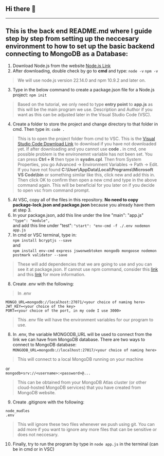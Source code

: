 ## Hi there 👋
--- 
## This is the back end README.md where I guide step by step from setting up the neccesary environment to how to set up the basic backend connecting to MongoDB as a Database:

1. Download Node.js from the website [Node.js Link](https://nodejs.org/en)
2. After downloading, double check by go to **cmd** and type:
   `node -v`
   `npm -v`
> We will use node.js version 22.14.0 and npm 10.9.2 and later on.  
3. Type in the below command to create a package.json file for a Node.js project:
   `npm init `
> Based on the tutorial, we only need to type **entry point** to **app.js** as this will be the main program we use.
> Description and Author if you want as this can be adjusted later in the Visual Studio Code (VSC).
4. Create a folder to store the project and change directory to that folder in cmd. Then type in:
   `code .`
> This is to open the project folder from cmd to VSC. This is the [Visual Studio Code Download Link](https://code.visualstudio.com/) to download if you have not downloaded yet.
> If after downloading and you cannot use **code .** in cmd, one possible problem is the environemnt variable has not been set. You can press **Ctrl + R** then type in **sysdm.cpl**. Then from System Properties, you go Advanced -> Environment Variables -> Path -> Edit. If you have not found **C:\User\AppData\Local\Programs\Microsoft VS Code\bin** or something similar like this, click new and add this in. Then click OK to confirm then open a new cmd and type in the above command again. This will be beneficial for you later on if you decide to open vsc from command prompt.
5. At VSC, copy all of the files in this repository. **No need to copy package-lock.json and package.json** because you already have them at step 3.
6. In your package.json, add this line under the line "main": "app.js"
   `"type": "module",`  
and add this line under "test":
  `"start": "env-cmd -f ./.env nodemon app.js` 
7. In cmd or VSC terminal, type in:  
  `npm install bcryptjs --save`  
and  
  `npm install env-cmd express jswonwebtoken mongodb mongoose nodemon postmark validator --save`
> These will add dependencies that we are going to use and you can see it at package.json.
> If cannot use npm command, consider this [link](https://learn.microsoft.com/en-us/powershell/module/microsoft.powershell.core/about/about_execution_policies?view=powershell-7.5) and this [link](https://stackoverflow.com/questions/57673913/vsc-powershell-after-npm-updating-packages-ps1-cannot-be-loaded-because-runnin) for more information.
8. Create .env with the following:  
> In .env
```
MONGO_URL=mongodb://localhost:27071/<your choice of naming here>
JWT_KEY=<your choice of the key>
PORT=<your choice of the port, in my code I use 3000>
```
> This .env file will have the environment variables for our program to use.
8. In .env, the variable MONGODB_URL will be used to connect from the link we can have from MongoDB database. There are two ways to connect to MongoDB database:
  `MONGODB_URL=mongodb://localhost:27017/<your choice of naming here>`
> This will connect to a local MongoDB running on your machine

or  
  `mongodb+srv://<username>:<password>@...` 
> This can be obtained from your MongoDB Atlas cluster (or other cloud-hosted MongoDB services) that you have created from MongoDB website.
9. Create .gitignore with the following:
```
node_mudles
.env
```
> This will ignore these two files whenever we push using git. You can add more if you want to ignore any more files that can be sensitive or does not neccesary.
10. Finally, try to run the program by type in `node app.js` in the terminal (can be in cmd or in VSC)
